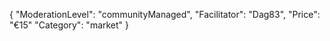 {
"ModerationLevel": "communityManaged",
"Facilitator": "Dag83",
"Price": "€15"
"Category": "market"
}
